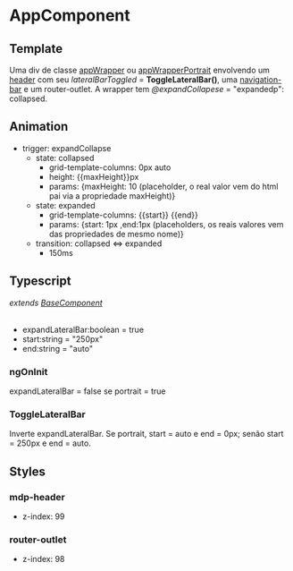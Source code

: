 # AppComponent

## Template
Uma div de classe [appWrapper](/Docs/src/Styles.md#.appWrapper) ou [appWrapperPortrait](/Docs/src/Styles.md#.appWrapperPortrait) envolvendo um [header](/Docs/src/app/components/structure/Header.md) com seu *lateralBarToggled* = **ToggleLateralBar()**, uma [navigation-bar](/Docs/src/app/components/structure/NavigationBar.md) e um router-outlet. A wrapper tem *@expandCollapese* = "expandedp": collapsed.
## Animation
- trigger: expandCollapse
    - state: collapsed
        - grid-template-columns: 0px auto
        - height: {{maxHeight}}px
        - params: {maxHeight: 10 (placeholder, o real valor vem do html pai via a propriedade maxHeight)}
    - state: expanded
        - grid-template-columns: {{start}} {{end}}
        - params: {start: 1px ,end:1px (placeholders, os reais valores vem das propriedades de mesmo nome)}
    - transition: collapsed <=> expanded
        - 150ms
## Typescript
*extends [BaseComponent](/Docs/src/app/components/BaseComponent.md)*<br><br>
- expandLateralBar:boolean = true
- start:string = "250px"
- end:string = "auto"
### ngOnInit
expandLateralBar = false se portrait = true
### ToggleLateralBar
Inverte expandLateralBar. Se portrait, start = auto e end = 0px; senão start = 250px e end = auto.
## Styles
### mdp-header
- z-index: 99
### router-outlet
- z-index: 98

